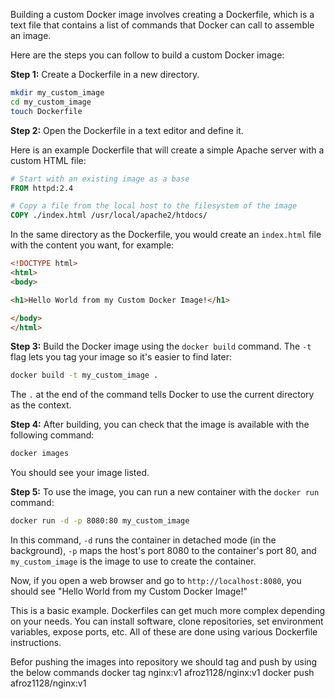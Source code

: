 Building a custom Docker image involves creating a Dockerfile, which is a text file that contains a list of commands that Docker can call to assemble an image. 

Here are the steps you can follow to build a custom Docker image:

**Step 1:** Create a Dockerfile in a new directory.

```bash
mkdir my_custom_image
cd my_custom_image
touch Dockerfile
```

**Step 2:** Open the Dockerfile in a text editor and define it.

Here is an example Dockerfile that will create a simple Apache server with a custom HTML file:

```Dockerfile
# Start with an existing image as a base
FROM httpd:2.4

# Copy a file from the local host to the filesystem of the image
COPY ./index.html /usr/local/apache2/htdocs/
```

In the same directory as the Dockerfile, you would create an `index.html` file with the content you want, for example:

```html
<!DOCTYPE html>
<html>
<body>

<h1>Hello World from my Custom Docker Image!</h1>

</body>
</html>
```

**Step 3:** Build the Docker image using the `docker build` command. The `-t` flag lets you tag your image so it's easier to find later:

```bash
docker build -t my_custom_image .
```

The `.` at the end of the command tells Docker to use the current directory as the context.

**Step 4:** After building, you can check that the image is available with the following command:

```bash
docker images
```

You should see your image listed.

**Step 5:** To use the image, you can run a new container with the `docker run` command:

```bash
docker run -d -p 8080:80 my_custom_image
```

In this command, `-d` runs the container in detached mode (in the background), `-p` maps the host's port 8080 to the container's port 80, and `my_custom_image` is the image to use to create the container.

Now, if you open a web browser and go to `http://localhost:8080`, you should see "Hello World from my Custom Docker Image!"

This is a basic example. Dockerfiles can get much more complex depending on your needs. You can install software, clone repositories, set environment variables, expose ports, etc. All of these are done using various Dockerfile instructions.

Befor pushing the images into repository we should tag and push by using the below commands
docker tag nginx:v1 afroz1128/nginx:v1
docker push afroz1128/nginx:v1


